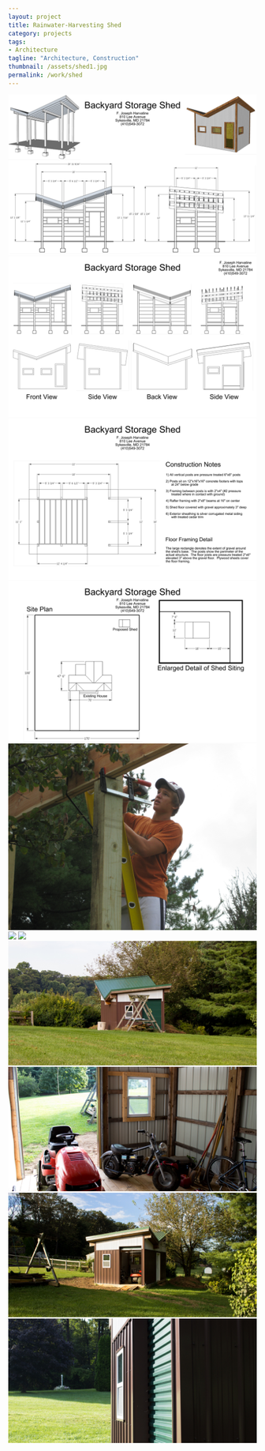 ```yaml
---
layout: project
title: Rainwater-Harvesting Shed
category: projects
tags:
- Architecture
tagline: "Architecture, Construction"
thumbnail: /assets/shed1.jpg
permalink: /work/shed
---
```


[![](/assets/work/shed/shed01.png)](/assets/work/shed/shed01.png)
[![](/assets/work/shed/shed02.png)](/assets/work/shed/shed02.png)
[![](/assets/work/shed/shed03.png)](/assets/work/shed/shed03.png)
[![](/assets/work/shed/shed04.png)](/assets/work/shed/shed04.png)
[![](/assets/work/shed/shed05.jpg)](/assets/work/shed/shed05.jpg)
[![](/assets/work/shed/shed06.jpg)](/assets/work/shed/shed06.jpg)
[![](/assets/work/shed/shed07.jpg)](/assets/work/shed/shed07.jpg)
[![](/assets/work/shed/shed08.jpg)](/assets/work/shed/shed08.jpg)
[![](/assets/work/shed/shed09.jpg)](/assets/work/shed/shed09.jpg)
[![](/assets/work/shed/shed10.jpg)](/assets/work/shed/shed10.jpg)
[![](/assets/work/shed/shed11.jpg)](/assets/work/shed/shed11.jpg)
